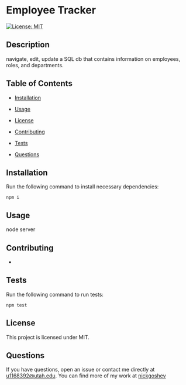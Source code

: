 # Employee Tracker
[![License: MIT](https://img.shields.io/badge/License-MIT-yellow.svg)](https://opensource.org/licenses/MIT)

## Description

navigate, edit, update a SQL db that contains information on employees, roles, and departments.

## Table of Contents

* [Installation](#installation)

* [Usage](#usage)

* [License](#license)

* [Contributing](#contributing)

* [Tests](#tests)

* [Questions](#questions)

## Installation

Run the following command to install necessary dependencies:

```
npm i
```

## Usage

node server

## Contributing

-

## Tests

Run the following command to run tests:

``` 
npm test
```

## License

This project is licensed under MIT.

## Questions

If you have questions, open an issue or contact me directly at u1168392@utah.edu. 
You can find more of my work at [nickgoshev](https://github.com/nickgoshev/)

